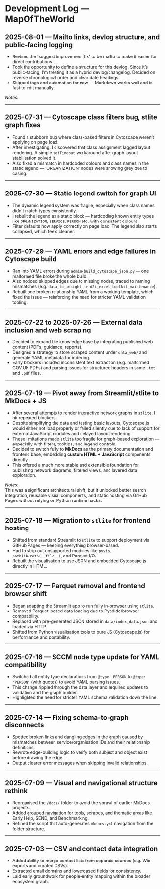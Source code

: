 # Development Log — MapOfTheWorld



## 2025-08-01 — Mailto links, devlog structure, and public-facing logging

- Revised the 'suggest improvement|fix' to be mailto to make it easier for direct contributions. 
- Took the opportunity to define a structure for this devlog. Since it’s public-facing, I’m treating it as a hybrid devlog/changelog. Decided on reverse chronological order and clear date headings.
- Skipped tags and automation for now — Markdown works well and is fast to edit manually.

_Notes:_  

---

## 2025-07-31 — Cytoscape class filters bug, stlite graph fixes

- Found a stubborn bug where class-based filters in Cytoscape weren’t applying on page load.
- After investigating, I discovered that class assignment lagged layout rendering. A simple `setTimeout` workaround after graph layout stabilisation solved it.
- Also fixed a mismatch in hardcoded colours and class names in the static legend — ‘ORGANIZATION’ nodes were showing grey due to casing.

---

## 2025-07-30 — Static legend switch for graph UI

- The dynamic legend system was fragile, especially when class names didn’t match types consistently.
- I rebuilt the legend as a static block — hardcoding known entity types like `ORGANIZATION`, `SERVICE`, `PERSON` etc. with consistent colours.
- Filter defaults now apply correctly on page load. The legend also starts collapsed, which feels cleaner.

---

## 2025-07-29 — YAML errors and edge failures in Cytoscape build

- Ran into YAML errors during `admin-build_cytoscape_json.py` — one malformed file broke the whole build.
- Also noticed skipped edges due to missing nodes, traced to naming mismatches (e.g. `data_to_insight -> d2i_excel_toolkit_maintenance`).
- Rebuilt one broken relationship YAML from a working template, which fixed the issue — reinforcing the need for stricter YAML validation tooling.

---

## 2025-07-22 to 2025-07-26 — External data inclusion and web scraping

- Decided to expand the knowledge base by integrating published web content (PDFs, guidance, reports).
- Designed a strategy to store scraped content under `data_web/` and generate YAML metadata for indexing.
- Early blockers included inconsistent text extraction (e.g. malformed GOV.UK PDFs) and parsing issues for structured headers in some `.txt` and `.pdf` files.


---
## 2025-07-19 — Pivot away from Streamlit/stlite to MkDocs + JS

- After several attempts to render interactive network graphs in `stlite`, I hit repeated blockers.
- Despite simplifying the data and testing basic layouts, Cytoscape.js would either not load properly or failed silently due to lack of support for external JavaScript modules and delayed layout rendering.
- These limitations made `stlite` too fragile for graph-based exploration — especially with filters, tooltips, and legend controls.
- Decided to switch fully to **MkDocs** as the primary documentation and frontend base, embedding **custom HTML + JavaScript** components directly.
- This offered a much more stable and extensible foundation for publishing network diagrams, filtered views, and layered data exploration.

_Notes:_  
This was a significant architectural shift, but it unlocked better search integration, reusable visual components, and static hosting via GitHub Pages without relying on Python runtime hacks.

---

## 2025-07-18 — Migration to `stlite` for frontend hosting

- Shifted from standard Streamlit to `stlite` to support deployment via GitHub Pages — keeping everything browser-based.
- Had to strip out unsupported modules like `pyvis`, `pathlib.Path(__file__)`, and Parquet I/O.
- Rebuilt the visualisation to use JSON and embedded Cytoscape.js directly in HTML.

---

## 2025-07-17 — Parquet removal and frontend browser shift

- Began adapting the Streamlit app to run fully in-browser using `stlite`.
- Removed Parquet-based data loading due to Pyodide/browser compatibility.
- Replaced with pre-generated JSON stored in `data/index_data.json` and loaded via HTTP.
- Shifted from Python visualisation tools to pure JS (Cytoscape.js) for performance and portability.

---

## 2025-07-16 — SCCM node type update for YAML compatibility

- Switched all entity type declarations from `@type: PERSON` to `@type: 'PERSON'` (with quotes) to avoid YAML parsing issues.
- This change rippled through the data layer and required updates to validation and the graph builder.
- Highlighted the need for stricter YAML schema validation down the line.

---

## 2025-07-14 — Fixing schema-to-graph disconnects

- Spotted broken links and dangling edges in the graph caused by mismatches between service/organisation IDs and their relationship definitions.
- Rewrote edge-building logic to verify both subject and object exist before drawing the edge.
- Output clearer error messages when skipping invalid relationships.

---


## 2025-07-09 — Visual and navigational structure rethink

- Reorganised the `/docs/` folder to avoid the sprawl of earlier MkDocs projects.
- Added grouped navigation for tools, scrapes, and thematic areas like Early Help, SEND, and Benchmarking.
- Refined the script that auto-generates `mkdocs.yml` navigation from the folder structure.

---

## 2025-07-03 — CSV and contact data integration

- Added ability to merge contact lists from separate sources (e.g. Wix exports and curated CSVs).
- Extracted email domains and lowercased fields for consistency.
- Laid early groundwork for people-entity mapping within the broader ecosystem graph.
